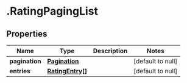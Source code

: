 # .RatingPagingList

## Properties
Name | Type | Description | Notes
------------ | ------------- | ------------- | -------------
**pagination** | [**Pagination**](Pagination.md) |  | [default to null]
**entries** | [**RatingEntry[]**](RatingEntry.md) |  | [default to null]


